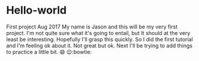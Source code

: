 # Hello-world
First project Aug 2017
My name is Jason and this will be my very first project. I'm not quite sure what it's going to entail, but It should at the very least be interesting. Hopefully I'll grasp this quickly. 
So I did the first tutorial and I'm feeling ok about it. Not great but ok. Next I'll be trying to add things to practice a little bit. :smile: :wink::bowtie:
